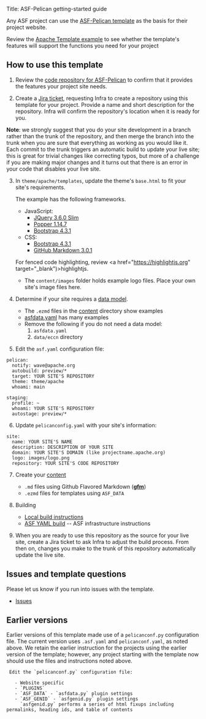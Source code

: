 Title: ASF-Pelican getting-started guide

Any ASF project can use the [ASF-Pelican template](asf-pelican.html) as the basis for their project website. 

Review the [Apache Template example](https://template.staged.apache.org/) to see whether the template's features will support the functions you need for your project


## How to use this template

1. Review the <a href="https://github.com/apache/template-site" target="_blank">code repository for ASF-Pelican</a> to confirm that it provides the features your project site needs.

2. Create a <a href="https://issues.apache.org/jira/Jira" target="_blank">Jira ticket</a>, requesting Infra to create a repository using this template for your project. Provide a name and short description for the repository. Infra will confirm the repository's location when it is ready for you.

**Note**: we strongly suggest that you do your site development in a branch rather than the trunk of the repository, and then merge the branch into the trunk when you are sure that everything as working as you would like it. Each commit to the trunk triggers an automatic build to update your live site; this is great for trivial changes like correcting typos, but more of a challenge if you are making major changes and it turns out that there is an error in your code that disables your live site. 

<!--- Review [ASF Pelican feature branches](asf-pelican-branches.html). --->

3. In `theme/apache/templates`, update the theme's `base.html` to fit your site's requirements.

   The example has the following frameworks.

     - JavaScript:
       - [JQuery 3.6.0 Slim](https://code.jquery.com/jquery-3.6.0.slim.js)
       - [Popper 1.14.7](https://cdnjs.cloudflare.com/ajax/libs/popper.js/1.14.7/umd/popper.js)
       - [Bootstrap 4.3.1](https://stackpath.bootstrapcdn.com/bootstrap/4.3.1/js/bootstrap.js)
     - CSS:
       - [Bootstrap 4.3.1](https://stackpath.bootstrapcdn.com/bootstrap/4.3.1/css/bootstrap.css)
       - [GitHub Markdown 3.0.1](https://cdnjs.cloudflare.com/ajax/libs/github-markdown-css/3.0.1/github-markdown.css)

     For fenced code highlighting, review <a href="https://highlightjs.org" target="_blank")>highlightjs</a>.

   - The `content/images` folder holds example logo files. Place your own site's image files here.

4. Determine if your site requires a [data model](https://infra.apache.org/asf-pelican-data.html).

   - The `.ezmd` files in the <a href="https://github.com/apache/template-site/tree/main/content" target="_blank">content</a> directory show examples
   - <a href="https://github.com/apache/template-site/blob/main/asfdata.yaml" target="_blank">asfdata.yaml</a> has many examples
   - Remove the following if you do not need a data model:
     1. `asfdata.yaml`
     2. `data/eccn` directory

5. Edit the `asf.yaml` configuration file:

```
pelican:
  notify: wave@apache.org
  autobuild: preview/*
  target: YOUR SITE'S REPOSITORY
  theme: theme/apache
  whoami: main

staging:
  profile: ~
  whoami: YOUR SITE'S REPOSITORY
  autostage: preview/*
```

6. Update `pelicanconfig.yaml` with your site's information:

```
site:
  name: YOUR SITE'S NAME
  description: DESCRIPTION OF YOUR SITE
  domain: YOUR SITE'S DOMAIN (like projectname.apache.org)
  logo: images/logo.png 
  repository: YOUR SITE'S CODE REPOSITORY
```

7. Create your [content](content)

   - `.md` files using Github Flavored Markdown ([**gfm**](https://infra.apache.org/gfm.html))
   - `.ezmd` files for templates using `ASF_DATA`

8. Building

   - [Local build instructions](https://infra.apache.org/asf-pelican-local.html)
   - [ASF YAML build](.asf.yaml) -- ASF infrastructure instructions

9. When you are ready to use this repository as the source for your live site, create a Jira ticket to ask Infra to adjust the build process. From then on, changes you make to the trunk of this repository automatically update the live site.

## Issues and template questions

Please let us know if you run into issues with the template.

   - [Issues](https://github.com/apache/template-site/issues)

## Earlier versions

Earlier versions of this template made use of a `pelicanconf.py` configuration file. The current version uses `.asf.yaml` and `pelicanconf.yaml`, as noted above. We retain the earlier instruction for the projects using the earlier version of the template; however, any project starting with the template now should use the files and instructions noted above.

```
 Edit the `pelicanconf.py` configuration file:

   - Website specific
   - `PLUGINS`
   - `ASF_DATA` - `asfdata.py` plugin settings
   - `ASF_GENID` - `asfgenid.py` plugin settings
     `asfgenid.py` performs a series of html fixups including permalinks, heading ids, and table of contents
```
